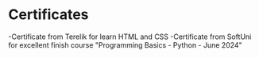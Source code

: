 # Certificates
-Certificate from Terelik for learn HTML and CSS
-Certificate from SoftUni for еxcellent finish course "Programming Basics - Python - June 2024"
